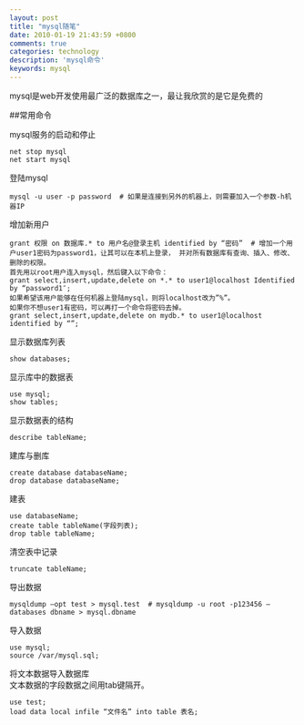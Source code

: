 ```yaml
---
layout: post
title: "mysql随笔"
date: 2010-01-19 21:43:59 +0800
comments: true
categories: technology
description: 'mysql命令'
keywords: mysql
---
```


mysql是web开发使用最广泛的数据库之一，最让我欣赏的是它是免费的

<!--more-->

##常用命令

mysql服务的启动和停止
```
net stop mysql
net start mysql
```
登陆mysql
```
mysql -u user -p password  # 如果是连接到另外的机器上，则需要加入一个参数-h机器IP
```
增加新用户
```
grant 权限 on 数据库.* to 用户名@登录主机 identified by “密码”  # 增加一个用户user1密码为password1，让其可以在本机上登录， 并对所有数据库有查询、插入、修改、删除的权限。
首先用以root用户连入mysql，然后键入以下命令：
grant select,insert,update,delete on *.* to user1@localhost Identified by “password1″;
如果希望该用户能够在任何机器上登陆mysql，则将localhost改为”%”。
如果你不想user1有密码，可以再打一个命令将密码去掉。
grant select,insert,update,delete on mydb.* to user1@localhost identified by “”;
```

显示数据库列表
```
show databases;
```
显示库中的数据表
```
use mysql;
show tables;
```
显示数据表的结构
```
describe tableName;
```
建库与删库
```
create database databaseName;
drop database databaseName;
```
建表
```
use databaseName;
create table tableName(字段列表);
drop table tableName;
```
清空表中记录
```
truncate tableName;
```
导出数据
```  
mysqldump –opt test > mysql.test  # mysqldump -u root -p123456 –databases dbname > mysql.dbname
```
导入数据
```  
use mysql;
source /var/mysql.sql;
```
将文本数据导入数据库  
文本数据的字段数据之间用tab键隔开。
```
use test;
load data local infile “文件名” into table 表名;
```
